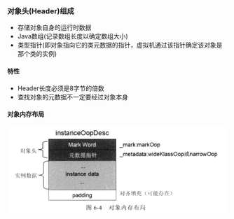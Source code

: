 ### 对象头\(Header\)组成

* 存储对象自身的运行时数据
* Java数组\(记录数组长度以确定数组大小\)
* 类型指针\(即对象指向它的类元数据的指针，虚拟机通过该指针确定该对象是那个类的实例\)

#### 特性

* Header长度必须是8字节的倍数
* 查找对象的元数据不一定要经过对象本身

#### 对象内存布局
![内存布局图](/assets/201708042203.png)

